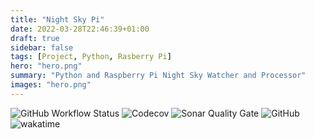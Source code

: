 ```yaml
---
title: "Night Sky Pi"
date: 2022-03-28T22:46:39+01:00
draft: true
sidebar: false
tags: [Project, Python, Rasberry Pi]
hero: "hero.png"
summary: "Python and Raspberry Pi Night Sky Watcher and Processor"
images: "hero.png"
---
```


<div class="text-center m-2">

  ![GitHub Workflow Status](https://img.shields.io/github/workflow/status/joseph-mccarthy/night-sky-pi/Build?style=for-the-badge)
  ![Codecov](https://img.shields.io/codecov/c/gh/joseph-mccarthy/night-sky-pi?style=for-the-badge)
  ![Sonar Quality Gate](https://img.shields.io/sonar/quality_gate/joseph-mccarthy_night-sky-pi/main?server=https%3A%2F%2Fsonarcloud.io&style=for-the-badge)
  ![GitHub](https://img.shields.io/github/license/joseph-mccarthy/night-sky-pi?style=for-the-badge)
  ![wakatime](https://wakatime.com/badge/github/joseph-mccarthy/night-sky-pi.svg?style=for-the-badge)

</div>
